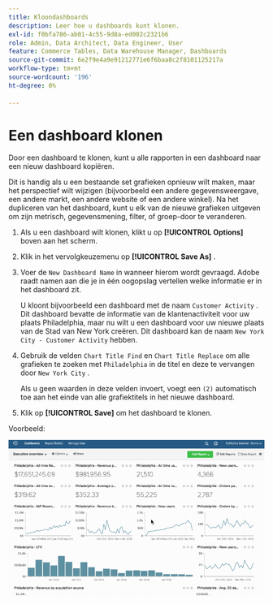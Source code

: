 ```yaml
---
title: Kloondashboards
description: Leer hoe u dashboards kunt klonen.
exl-id: f0bfa786-ab01-4c55-9d8a-ed002c2321b6
role: Admin, Data Architect, Data Engineer, User
feature: Commerce Tables, Data Warehouse Manager, Dashboards
source-git-commit: 6e2f9e4a9e91212771e6f6baa8c2f8101125217a
workflow-type: tm+mt
source-wordcount: '196'
ht-degree: 0%

---
```


# Een dashboard klonen

Door een dashboard te klonen, kunt u alle rapporten in een dashboard naar een nieuw dashboard kopiëren.

Dit is handig als u een bestaande set grafieken opnieuw wilt maken, maar het perspectief wilt wijzigen (bijvoorbeeld een andere gegevensweergave, een andere markt, een andere website of een andere winkel). Na het dupliceren van het dashboard, kunt u elk van de nieuwe grafieken uitgeven om zijn metrisch, gegevensmening, filter, of groep-door te veranderen.

1. Als u een dashboard wilt klonen, klikt u op **[!UICONTROL Options]** boven aan het scherm.

1. Klik in het vervolgkeuzemenu op **[!UICONTROL Save As]** .

1. Voer de `New Dashboard Name` in wanneer hierom wordt gevraagd. Adobe raadt namen aan die je in één oogopslag vertellen welke informatie er in het dashboard zit.

   U kloont bijvoorbeeld een dashboard met de naam `Customer Activity` . Dit dashboard bevatte de informatie van de klantenactiviteit voor uw plaats Philadelphia, maar nu wilt u een dashboard voor uw nieuwe plaats van de Stad van New York creëren. Dit dashboard kan de naam `New York City - Customer Activity` hebben.

1. Gebruik de velden `Chart Title Find` en `Chart Title Replace` om alle grafieken te zoeken met `Philadelphia` in de titel en deze te vervangen door `New York City` .

   Als u geen waarden in deze velden invoert, voegt een `(2)` automatisch toe aan het einde van alle grafiektitels in het nieuwe dashboard.

1. Klik op **[!UICONTROL Save]** om het dashboard te klonen.

Voorbeeld:

![ klone dashboard ](../../assets/datgif.gif)
